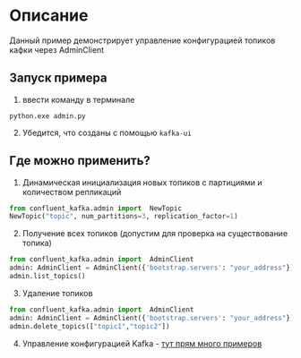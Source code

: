 # Описание
Данный пример демонстрирует управление конфигурацией топиков кафки через AdminClient

## Запуск примера
1. ввести команду в терминале 
```shell
python.exe admin.py
```
2. Убедится, что созданы с помощью `kafka-ui`

## Где можно применить?
1. Динамическая инициализация новых топиков с партициями и количеством репликаций
```python
from confluent_kafka.admin import  NewTopic
NewTopic("topic", num_partitions=3, replication_factor=1)
```
2. Получение всех топиков (допустим для проверка на существование топика)
```python
from confluent_kafka.admin import  AdminClient
admin: AdminClient = AdminClient({'bootstrap.servers': "your_address"})
admin.list_topics()
```
3. Удаление топиков
```python
from confluent_kafka.admin import  AdminClient
admin: AdminClient = AdminClient({'bootstrap.servers': "your_address"})
admin.delete_topics(["topic1","topic2"])
```
4. Управление конфигурацией Kafka - [тут прям много примеров](https://github.com/confluentinc/confluent-kafka-python/blob/master/examples/adminapi.py)